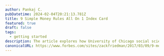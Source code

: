 ```yaml
---
author: Pankaj C.
pubDatetime: 2024-02-04T20:21:13.781Z
title: 9 Simple Money Rules All On 1 Index Card
featured: true
draft: false
tags:
  - getting started
description: The article explores how University of Chicago social scientist Harold Pollack condensed essential personal finance advice into a simple index card with nine tips. It discusses the origin of this concept, Pollack's principles, and invites readers to consider and share their views on the simplicity of his financial advice.
canonicalURL: https://www.forbes.com/sites/zackfriedman/2017/03/09/9-money-rules-index-card/
---
```

